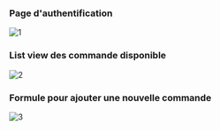### Page d'authentification
![1](https://user-images.githubusercontent.com/105943885/212571464-24ad3c01-a346-43b6-9ecc-ba06ea408bde.PNG)
### List view des commande disponible
![2](https://user-images.githubusercontent.com/105943885/212571472-19b01412-f32c-4220-826c-5354b669a2e3.PNG)
### Formule pour ajouter une nouvelle commande
![3](https://user-images.githubusercontent.com/105943885/212571474-2ffc217e-853f-44de-8733-8eeb448f488f.PNG)
